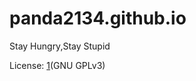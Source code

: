 # panda2134.github.io
Stay Hungry,Stay Stupid

License: [1](GNU GPLv3)

[1]:http://www.gnu.org/licenses/gpl-3.0.html
